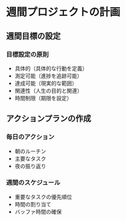 # 週間プロジェクトの計画

## 週間目標の設定

### 目標設定の原則
- 具体的（具体的な行動を定義）
- 測定可能（進捗を追跡可能）
- 達成可能（現実的な範囲）
- 関連性（人生の目的と関連）
- 時間制限（期限を設定）

## アクションプランの作成

### 毎日のアクション
- 朝のルーチン
- 主要なタスク
- 夜の振り返り

### 週間のスケジュール
- 重要なタスクの優先順位
- 時間の割り当て
- バッファ時間の確保
